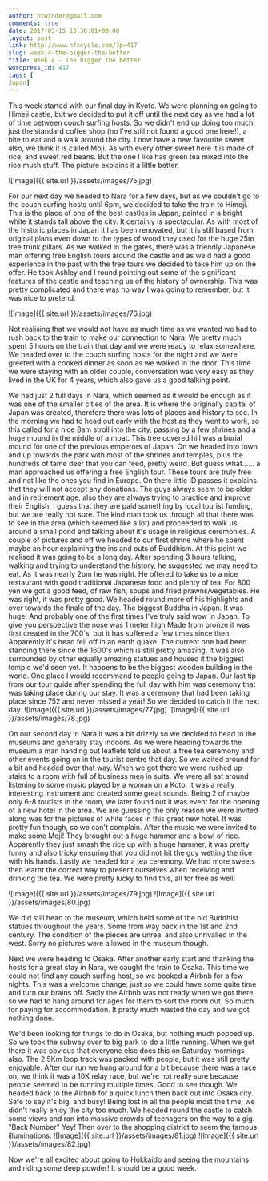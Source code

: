 ```yaml
---
author: ntwinder@gmail.com
comments: true
date: 2017-03-15 13:30:01+00:00
layout: post
link: http://www.nfxcycle.com/?p=417
slug: week-4-the-bigger-the-better
title: Week 4 - The bigger the better
wordpress_id: 417
tags: [
Japan]
---
```


This week started with our final day in Kyoto. We were planning on going to Himeji castle, but we decided to put it off until the next day as we had a lot of time between couch surfing hosts. So we didn't end up doing too much, just the standard coffee shop (no I've still not found a good one here!), a bite to eat and a walk around the city. I now have a new favourite sweet also, we think it is called Moji. As with every other sweet here it is made of rice, and sweet red beans. But the one I like has green tea mixed into the rice mush stuff. The picture explains it a little better.

![Image]({{ site.url }}/assets/images/75.jpg)

For our next day we headed to Nara for a few days, but as we couldn't go to the couch surfing hosts until 6pm, we decided to take the train to Himeji. This is the place of one of the best castles in Japan, painted in a bright white it stands tall above the city. It certainly is spectacular. As with most of the historic places in Japan it has been renovated, but it is still based from original plans even down to the types of wood they used for the huge 25m tree trunk pillars.
As we walked in the gates, there was a friendly Japanese man offering free English tours around the castle and as we'd had a good experience in the past with the free tours we decided to take him up on the offer. He took Ashley and I round pointing out some of the significant features of the castle and teaching us of the history of ownership. This was pretty complicated and there was no way I was going to remember, but it was nice to pretend. 

![Image]({{ site.url }}/assets/images/76.jpg)

Not realising that we would not have as much time as we wanted we had to rush back to the train to make our connection to Nara. We pretty much spent 5 hours on the train that day and we were ready to relax somewhere. We headed over to the couch surfing hosts for the night and we were greeted with a cooked dinner as soon as we walked in the door. This time we were staying with an older couple, conversation was very easy as they lived in the UK for 4 years, which also gave us a good talking point.

We had just 2 full days in Nara, which seemed as it would be enough as it was one of the smaller cities of the area. It is where the originally capital of Japan was created, therefore there was lots of places and history to see. In the morning we had to head out early with the host as they went to work, so this called for a nice 8am stroll into the city, passing by a few shrines and a huge mound in the middle of a moat. This tree covered hill was a burial mound for one of the previous emperors of Japan. On we headed into town and up towards the park with most of the shrines and temples, plus the hundreds of tame deer that you can feed, pretty weird. But guess what...... a man approached us offering a free English tour. These tours are truly free and not like the ones you find in Europe. On there little ID passes it explains that they will not accept any donations. The guys always seem to be older and in retirement age, also they are always trying to practice and improve their English. I guess that they are paid something by local tourist funding, but we are really not sure.
The kind man took us through all that there was to see in the area (which seemed like a lot) and proceeded to walk us around a small pond and talking about it's usage in religious ceremonies. A couple of pictures and off we headed to our first shrine where he spent maybe an hour explaining the ins and outs of Buddhism. At this point we realised it was going to be a long day. After spending 3 hours talking, walking and trying to understand the history, he suggested we may need to eat. As it was nearly 2pm he was right. He offered to take us to a nice restaurant with good traditional Japanese food and plenty of tea. For 800 yen we got a good feed, of raw fish, soups and fried prawns/vegetables. He was right, it was pretty good.
We headed round more of his highlights and over towards the finale of the day. The biggest Buddha in Japan. It was huge! And probably one of the first times I've truly said wow in Japan. To give you perspective the nose was 1 meter high Made from bronze it was first created in the 700's, but it has suffered a few times since then. Apparently it's head fell off in an earth quake. The current one had been standing there since the 1600's which is still pretty amazing. It was also surrounded by other equally amazing statues and housed it the biggest temple we'd seen yet. It happens to be the biggest wooden building in the world. One place I would recommend to people going to Japan. Our last tip from our tour guide after spending the full day with him was ceremony that was taking place during our stay. It was a ceremony that had been taking place since 752 and never missed a year! So we decided to catch it the next day.
![Image]({{ site.url }}/assets/images/77.jpg)
![Image]({{ site.url }}/assets/images/78.jpg)

On our second day in Nara it was a bit drizzly so we decided to head to the museums and generally stay indoors. As we were heading towards the museum a man handing out leaflets told us about a free tea ceremony and other events going on in the tourist centre that day. So we waited around for a bit and headed over that way. When we got there we were rushed up stairs to a room with full of business men in suits. We were all sat around listening to some music played by a woman on a Koto. It was a really interesting instrument and created some great sounds. Being 2 of maybe only 6-8 tourists in the room, we later found out it was event for the opening of a new hotel in the area. We are guessing the only reason we were invited along was for the pictures of white faces in this great new hotel. It was pretty fun though, so we can't complain. After the music we were invited to make some Moji! They brought out a huge hammer and a bowl of rice. Apparently they just smash the rice up with a huge hammer, it was pretty funny and also tricky ensuring that you did not hit the guy wetting the rice with his hands. Lastly we headed for a tea ceremony. We had more sweets then learnt the correct way to present ourselves when receiving and drinking the tea. We were pretty lucky to find this, all for free as well!

![Image]({{ site.url }}/assets/images/79.jpg)
![Image]({{ site.url }}/assets/images/80.jpg)

We did still head to the museum, which held some of the old Buddhist statues throughout the years. Some from way back in the 1st and 2nd century. The condition of the pieces are unreal and also unrivalled in the west. Sorry no pictures were allowed in the museum though.

Next we were heading to Osaka. After another early start and thanking the hosts for a great stay in Nara, we caught the train to Osaka. This time we could not find any couch surfing host, so we booked a Airbnb for a few nights. This was a welcome change, just so we could have some quite time and turn our brains off. Sadly the Airbnb was not ready when we got there, so we had to hang around for ages for them to sort the room out. So much for paying for accommodation. It pretty much wasted the day and we got nothing done.

We'd been looking for things to do in Osaka, but nothing much popped up. So we took the subway over to big park to do a little running. When we got there it was obvious that everyone else does this on Saturday mornings also. The 2.5Km loop track was packed with people, but it was still pretty enjoyable. After our run we hung around for a bit because there was a race on, we think it was a 10K relay race, but we're not really sure because people seemed to be running multiple times. Good to see though. We headed back to the Airbnb for a quick lunch then back out into Osaka city. Safe to say it's big, and busy! Being lost in all the people most the time, we didn't really enjoy the city too much. We headed round the castle to catch some views and ran into massive crowds of teenagers on the way to a gig. "Back Number" Yey! Then over to the shopping district to seem the famous illuminations.
![Image]({{ site.url }}/assets/images/81.jpg)
![Image]({{ site.url }}/assets/images/82.jpg)

Now we're all excited about going to Hokkaido and seeing the mountains and riding some deep powder! It should be a good week.
